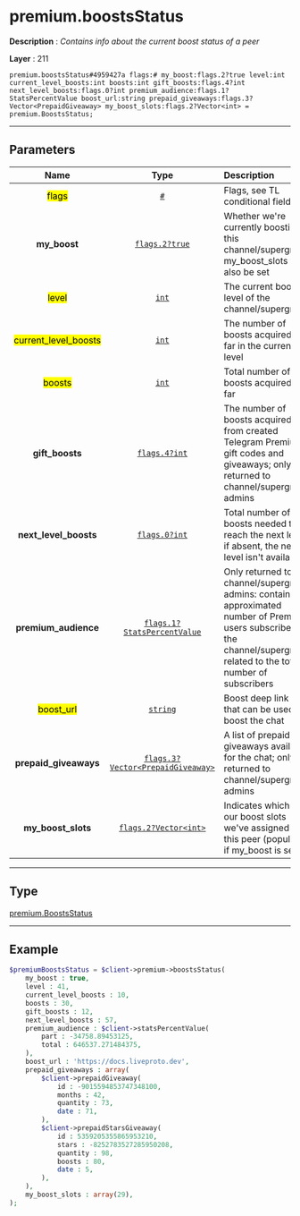 # premium.boostsStatus

**Description** : *Contains info about the current boost status of a peer*

**Layer** : 211

```tl
premium.boostsStatus#4959427a flags:# my_boost:flags.2?true level:int current_level_boosts:int boosts:int gift_boosts:flags.4?int next_level_boosts:flags.0?int premium_audience:flags.1?StatsPercentValue boost_url:string prepaid_giveaways:flags.3?Vector<PrepaidGiveaway> my_boost_slots:flags.2?Vector<int> = premium.BoostsStatus;
```

---

## Parameters

| Name | Type | Description |
| :---: | :---: | :--- |
| <mark>flags</mark> | [`#`](type/#) | Flags, see TL conditional fields |
| **my_boost** | [`flags.2?true`](type/true) | Whether we're currently boosting this channel/supergroup, my_boost_slots will also be set |
| <mark>level</mark> | [`int`](type/int) | The current boost level of the channel/supergroup |
| <mark>current_level_boosts</mark> | [`int`](type/int) | The number of boosts acquired so far in the current level |
| <mark>boosts</mark> | [`int`](type/int) | Total number of boosts acquired so far |
| **gift_boosts** | [`flags.4?int`](type/int) | The number of boosts acquired from created Telegram Premium gift codes and giveaways; only returned to channel/supergroup admins |
| **next_level_boosts** | [`flags.0?int`](type/int) | Total number of boosts needed to reach the next level; if absent, the next level isn't available |
| **premium_audience** | [`flags.1?StatsPercentValue`](type/StatsPercentValue) | Only returned to channel/supergroup admins: contains the approximated number of Premium users subscribed to the channel/supergroup, related to the total number of subscribers |
| <mark>boost_url</mark> | [`string`](type/string) | Boost deep link » that can be used to boost the chat |
| **prepaid_giveaways** | [`flags.3?Vector<PrepaidGiveaway>`](type/PrepaidGiveaway) | A list of prepaid giveaways available for the chat; only returned to channel/supergroup admins |
| **my_boost_slots** | [`flags.2?Vector<int>`](type/int) | Indicates which of our boost slots we've assigned to this peer (populated if my_boost is set) |

---

## Type

[premium.BoostsStatus](type/premium.BoostsStatus)

---

## Example

```php
$premiumBoostsStatus = $client->premium->boostsStatus(
	my_boost : true,
	level : 41,
	current_level_boosts : 10,
	boosts : 30,
	gift_boosts : 12,
	next_level_boosts : 57,
	premium_audience : $client->statsPercentValue(
		part : -34758.89453125,
		total : 646537.271484375,
	),
	boost_url : 'https://docs.liveproto.dev',
	prepaid_giveaways : array(
		$client->prepaidGiveaway(
			id : -9015594853747348100,
			months : 42,
			quantity : 73,
			date : 71,
		),
		$client->prepaidStarsGiveaway(
			id : 5359205355865953210,
			stars : -8252783527285950208,
			quantity : 98,
			boosts : 80,
			date : 5,
		),
	),
	my_boost_slots : array(29),
);
```